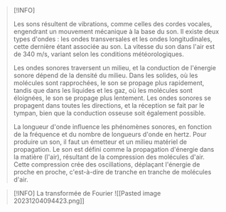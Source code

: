 >[!INFO]
>
>Les sons résultent de vibrations, comme celles des cordes vocales, engendrant un mouvement mécanique à la base du son. Il existe deux types d'ondes : les ondes transversales et les ondes longitudinales, cette dernière étant associée au son. La vitesse du son dans l'air est de 340 m/s, variant selon les conditions météorologiques.
>
>Les ondes sonores traversent un milieu, et la conduction de l'énergie sonore dépend de la densité du milieu. Dans les solides, où les molécules sont rapprochées, le son se propage plus rapidement, tandis que dans les liquides et les gaz, où les molécules sont éloignées, le son se propage plus lentement. Les ondes sonores se propagent dans toutes les directions, et la réception se fait par le tympan, bien que la conduction osseuse soit également possible.
>
>La longueur d'onde influence les phénomènes sonores, en fonction de la fréquence et du nombre de longueurs d'onde en hertz. Pour produire un son, il faut un émetteur et un milieu matériel de propagation. Le son est défini comme la propagation d'énergie dans la matière (l'air), résultant de la compression des molécules d'air. Cette compression crée des oscillations, déplaçant l'énergie de proche en proche, c'est-à-dire de tranche en tranche de molécules d'air.

>[!INFO] La transformée de Fourier
>![[Pasted image 20231204094423.png]]

